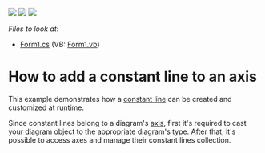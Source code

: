 <!-- default badges list -->
![](https://img.shields.io/endpoint?url=https://codecentral.devexpress.com/api/v1/VersionRange/128572485/12.1.4%2B)
[![](https://img.shields.io/badge/Open_in_DevExpress_Support_Center-FF7200?style=flat-square&logo=DevExpress&logoColor=white)](https://supportcenter.devexpress.com/ticket/details/E1370)
[![](https://img.shields.io/badge/📖_How_to_use_DevExpress_Examples-e9f6fc?style=flat-square)](https://docs.devexpress.com/GeneralInformation/403183)
<!-- default badges end -->
<!-- default file list -->
*Files to look at*:

* [Form1.cs](./CS/ConstLines/Form1.cs) (VB: [Form1.vb](./VB/ConstLines/Form1.vb))
<!-- default file list end -->
# How to add a constant line to an axis


<p>This example demonstrates how a <a href="http://devexpress.com/Help/Content.aspx?help=XtraCharts&document=CustomDocument5783.htm">constant line</a> can be created and customized at runtime.</p><p>Since constant lines belong to a diagram's <a href="http://devexpress.com/Help/Content.aspx?help=XtraCharts&document=CustomDocument6016.htm">axis</a>, first it's required to cast your <a href="http://devexpress.com/Help/Content.aspx?help=XtraCharts&document=CustomDocument6017.htm">diagram</a> object to the appropriate diagram's type. After that, it's possible to access axes and manage their constant lines collection.</p>

<br/>


